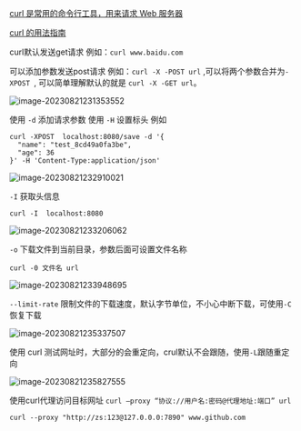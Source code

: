 [curl 是常用的命令行工具，用来请求 Web 服务器](https://baike.baidu.com/item/curl/10098606)

[curl 的用法指南](https://zhuanlan.zhihu.com/p/336945420)

curl默认发送get请求 例如：`curl www.baidu.com`

可以添加参数发送post请求 例如：`curl -X -POST url` ,可以将两个参数合并为`-XPOST `, 可以简单理解默认的就是 `curl -X -GET url`。

![image-20230821231353552](https://hougen.oss-cn-guangzhou.aliyuncs.com/blog-img/202308222231334.png)

使用 `-d` 添加请求参数 使用 `-H` 设置标头 例如 

```shell
curl -XPOST  localhost:8080/save -d '{
  "name": "test_8cd49a0fa3be",
  "age": 36
}' -H 'Content-Type:application/json' 
```



![image-20230821232910021](https://hougen.oss-cn-guangzhou.aliyuncs.com/blog-img/202308222231335.png)

`-I` 获取头信息

`````shell
curl -I  localhost:8080
`````

![image-20230821233206062](https://hougen.oss-cn-guangzhou.aliyuncs.com/blog-img/202308222231336.png)

`-o` 下载文件到当前目录，参数后面可设置文件名称

```shell
curl -0 文件名 url
```

![image-20230821233948695](https://hougen.oss-cn-guangzhou.aliyuncs.com/blog-img/202308222231337.png)

`--limit-rate` 限制文件的下载速度，默认字节单位，不小心中断下载，可使用`-C`恢复下载

![image-20230821235337507](https://hougen.oss-cn-guangzhou.aliyuncs.com/blog-img/202308222231338.png)

使用 curl 测试网址时，大部分的会重定向，crul默认不会跟随，使用`-L`跟随重定向

![image-20230821235827555](https://hougen.oss-cn-guangzhou.aliyuncs.com/blog-img/202308222231339.png)

使用curl代理访问目标网址 `curl –proxy “协议://用户名:密码@代理地址:端口” url`

```shell
curl --proxy "http://zs:123@127.0.0.0:7890" www.github.com
```
